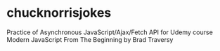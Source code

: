# chucknorrisjokes
Practice of Asynchronous JavaScript/Ajax/Fetch API for Udemy course Modern JavaScript From The Beginning by Brad Traversy

